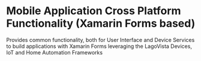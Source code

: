# Mobile Application Cross Platform Functionality (Xamarin Forms based)

Provides common functionality, both for User Interface and Device Services to build applications with 
Xamarin Forms leveraging the LagoVista Devices, IoT and Home Automation Frameworks
